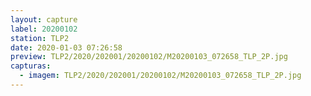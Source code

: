 ```yaml
---
layout: capture
label: 20200102
station: TLP2
date: 2020-01-03 07:26:58
preview: TLP2/2020/202001/20200102/M20200103_072658_TLP_2P.jpg
capturas:
  - imagem: TLP2/2020/202001/20200102/M20200103_072658_TLP_2P.jpg
---
```

